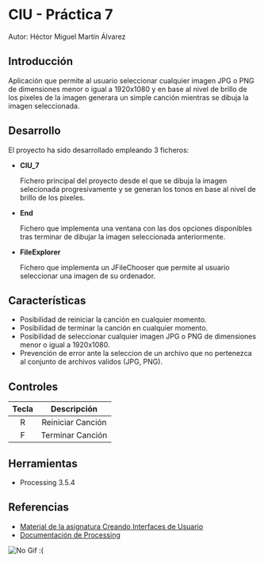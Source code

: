 # CIU - Práctica 7

Autor: Héctor Miguel Martín Álvarez

## Introducción

Aplicación que permite al usuario seleccionar cualquier imagen JPG o PNG de dimensiones menor o igual a 1920x1080 y en base al nivel de brillo de los pixeles de la imagen generara un simple canción mientras se dibuja la imagen seleccionada.

## Desarrollo

El proyecto ha sido desarrollado empleando 3 ficheros: 
  - <b>CIU_7</b> </br><p>Fichero principal del proyecto desde el que se dibuja la imagen selecionada progresivamente y se generan los tonos en base al nivel de brillo de los pixeles.</p>
  - <b>End</b> </br><p>Fichero que implementa una ventana con las dos opciones disponibles tras terminar de dibujar la imagen seleccionada anteriormente.</p>
  - <b>FileExplorer</b> </br><p>Fichero que implementa un JFileChooser que permite al usuario seleccionar una imagen de su ordenador.</p>

## Características

  - Posibilidad de reiniciar la canción en cualquier momento.
  - Posibilidad de terminar la canción en cualquier momento.
  - Posibilidad de seleccionar cualquier imagen JPG o PNG de dimensiones menor o igual a 1920x1080.
  - Prevención de error ante la seleccion de un archivo que no pertenezca al conjunto de archivos validos (JPG, PNG).

## Controles

|Tecla|Descripción|
|:---:|:----------:|
|R|Reiniciar Canción|
|F|Terminar Canción|

## Herramientas
  - Processing 3.5.4

## Referencias
  - [Material de la asignatura Creando Interfaces de Usuario](https://github.com/otsedom/otsedom.github.io)
  - [Documentación de Processing](https://processing.org/reference)

![No Gif :(](https://github.com/HectorMartinAlvarez/The-Sound-of-Images/blob/main/animation.gif)
